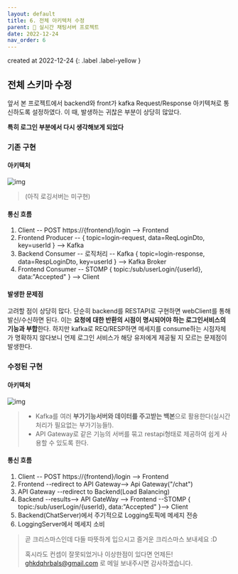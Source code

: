 ```yaml
---
layout: default
title: 6. 전체 아키텍처 수정
parent: 📌 실시간 채팅서버 프로젝트
date: 2022-12-24
nav_order: 6
---
```


created at 2022-12-24
{: .label .label-yellow }

## 전체 스키마 수정
앞서 본 프로젝트에서 backend와 front가 kafka Request/Response 아키텍쳐로 통신하도록 설정하였다. 이 때, 발생하는 귀찮은 부분이 상당히 많았다.

**특히 로그인 부분에서 다시 생각해보게 되었다**

### 기존 구현
#### 아키텍처
![img](../../../assets/img/kafka/kafkaVersion.png)
> (아직 로깅서버는 미구현)
#### 통신 흐름
1. Client -- POST https://{frontend}/login --> Frontend
2. Frontend Producer -- { topic=login-request, data=ReqLoginDto, key=userId } --> Kafka
3. Backend Consumer -- 로직처리 -- Kafka { topic=login-response, data=RespLoginDto, key=userId } --> Kafka Broker
4. Frontend Consumer -- STOMP { topic:/sub/userLogin/{userId}, data:"Accepted" } --> Client

#### 발생한 문제점
고려할 점이 상당히 많다. 단순히 backend를 RESTAPI로 구현하면 webClient를 통해 발신/수신하면 된다. 이는 **요청에 대한 반환의 시점이 명시되어야 하는 로그인서비스의 기능과 부합**한다. 하지만 kafka로 REQ/RESP하면 메세지를 consume하는 시점자체가 명확하지 않다보니 언제 로그인 서비스가 해당 유저에게 제공될 지 모르는 문제점이 발생한다.

### 수정된 구현
#### 아키텍처
![img](../../../assets/img/kafka/kafkaVersion2.png)
> * Kafka를 여러 **부가기능서버와 데이터를 주고받는 백본**으로 활용한다(실시간 처리가 필요없는 부가기능들!).
> * API Gateway로 같은 기능의 서버를 묶고 restapi형태로 제공하여 쉽게 사용할 수 있도록 한다.

#### 통신 흐름
1. Client -- POST https://{frontend}/login --> Frontend
2. Frontend --redirect to API Gateway--> Api Gateway("/chat")
3. API Gateway --redirect to Backend(Load Balancing)
4. Backend --results--> API GateWay --> Frontend --STOMP { topic:/sub/userLogin/{userId}, data:"Accepted" }--> Client
5. Backend(ChatServer)에서 주기적으로 Logging토픽에 메세지 전송
6. LoggingServer에서 메세지 소비

> 곧 크리스마스인데 다들 따뜻하게 입으시고 즐거운 크리스마스 보내세요 :D
>
> 혹시라도 컨셉이 잘못되었거나 이상한점이 있다면 언제든! ghkdqhrbals@gmail.com 로 메일 보내주시면 감사하겠습니다.
